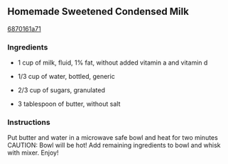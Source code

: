 ## Homemade Sweetened Condensed Milk

[6870161a71](https://cookpad.com/us/recipes/338889-homemade-sweetened-condensed-milk)

### Ingredients

 - 1 cup of milk, fluid, 1% fat, without added vitamin a and vitamin d

 - 1/3 cup of water, bottled, generic

 - 2/3 cup of sugars, granulated

 - 3 tablespoon of butter, without salt

### Instructions

Put butter and water in a microwave safe bowl and heat for two minutes CAUTION: Bowl will be hot! Add remaining ingredients to bowl and whisk with mixer. Enjoy!